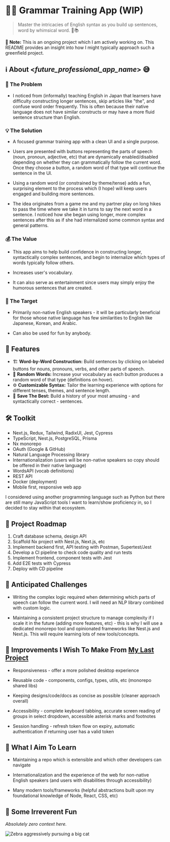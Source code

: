 # 🧠💬 Grammar Training App (WIP)

<!-- Welcome to GrammarGenius 🧠💬 -->

> Master the intricacies of English syntax as you build up sentences, word by whimsical word. 🌟📚

🚧 **Note:** This is an ongoing project which I am actively working on. This README provides an insight into how I might typically approach such a greenfield project.

## ℹ️ About <_future_professional_app_name_> 😅

### 🤔 The Problem

- I noticed from (informally) teaching English in Japan that learners have difficulty constructing longer sentences, skip articles like "the", and confuse word order frequently. This is often because their native language does not have similar constructs or may have a more fluid sentence structure than English.

### 💡 The Solution

- A focused grammar training app with a clean UI and a single purpose.

- Users are presented with buttons representing the parts of speech (noun, pronoun, adjective, etc) that are dynamically enabled/disabled depending on whether they can grammatically follow the current word. Once they choose a button, a random word of that type will continue the sentence in the UI.

- Using a random word (or constrained by theme/tense) adds a fun, surprising element to the process which (I hope) will keep users engaged and building more sentences.

- The idea originates from a game me and my partner play on long hikes to pass the time where we take it in turns to say the next word in a sentence. I noticed how she began using longer, more complex sentences after this as if she had internalized some common syntax and general patterns.

### 💰 The Value

- This app aims to help build confidence in constructing longer, syntactically complex sentences, and begin to internalize which types of words typically follow others.

- Increases user's vocabulary.

- It can also serve as entertainment since users may simply enjoy the humorous sentences that are created.

### 👥 The Target

- Primarily non-native English speakers - it will be particularly beneficial for those whose native language has few similarities to English like Japanese, Korean, and Arabic.

- Can also be used for fun by anybody.

## 🌟 Features

- 🏗️ **Word-by-Word Construction:** Build sentences by clicking on labeled buttons for nouns, pronouns, verbs, and other parts of speech.
- 🎲 **Random Words:** Increase your vocabulary as each button produces a random word of that type (definitions on hover).
- ⚙️ **Customizable Syntax:** Tailor the learning experience with options for different tenses, themes, and sentence length.
- 💾 **Save The Best:** Build a history of your most amusing - and syntactically correct - sentences.

<!-- ## 📐 Wireframes -->

## 🛠️ Toolkit

- Next.js, Redux, Tailwind, RadixUI, Jest, Cypress
- TypeScript, Nest.js, PostgreSQL, Prisma
- Nx monorepo
- OAuth (Google & GitHub)
- Natural Language Processing library
- Internationalization (users will be non-native speakers so copy should be offered in their native language)
- WordsAPI (vocab definitions)
- REST API
- Docker (deployment)
- Mobile first, responsive web app

I considered using another programming language such as Python but there are still many JavaScript tools I want to learn/show proficiency in, so I decided to stay within that ecosystem.

## 📅 Project Roadmap

1. Craft database schema, design API
2. Scaffold Nx project with Nest.js, Next.js, etc
3. Implement backend first, API testing with Postman, Supertest/Jest
4. Develop a CI pipeline to check code quality and run tests
5. Implement frontend, component tests with Jest
6. Add E2E tests with Cypress
7. Deploy with CD pipeline

## 🧗 Anticipated Challenges

- Writing the complex logic required when determining which parts of speech can follow the current word. I will need an NLP library combined with custom logic.

- Maintaining a consistent project structure to manage complexity if I scale it in the future (adding more features, etc) - this is why I will use a dedicated monorepo tool and opinionated frameworks like Nest.js and Next.js. This will require learning lots of new tools/concepts.

## 🔄 Improvements I Wish To Make From [My Last Project](https://github.com/Thomas-J-A/diet-accountability-app)

- Responsiveness - offer a more polished desktop experience

- Reusable code - components, configs, types, utils, etc (monorepo shared libs)
<!-- form fields, buttons, modals, icons -->

- Keeping designs/code/docs as concise as possible (cleaner approach overall)

- Accessibility - complete keyboard tabbing, accurate screen reading of groups in select dropdown, accessible asterisk marks and footnotes

- Session handling - refresh token flow on expiry, automatic authentication if returning user has a valid token

## 🙏 What I Aim To Learn

- Maintaining a repo which is extensible and which other developers can navigate

- Internationalization and the experience of the web for non-native English speakers (and users with disabilities through accessibility)

- Many modern tools/frameworks (helpful abstractions built upon my foundational knowledge of Node, React, CSS, etc)

<!-- Want to contact me? -->

## 🌈 Some Irreverent Fun

_Absolutely zero context here._

![Zebra aggressively pursuing a big cat](https://media.giphy.com/media/v1.Y2lkPTc5MGI3NjExN3BsZzZnejNsZ2E5dmZwOTBwM3o1bjhkdGthdXE4d3p0MzBzdm5hMSZlcD12MV9pbnRlcm5hbF9naWZfYnlfaWQmY3Q9Zw/yOZ5hsdLjAp8Y/giphy.gif)
